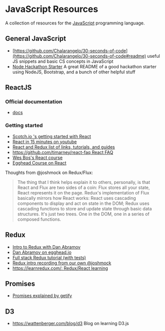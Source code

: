 # JavaScript Resources
A collection of resources for the
[JavaScript](https://developer.mozilla.org/en-US/docs/Web/JavaScript)
programming language.

## General JavaScript

* [https://github.com/Chalarangelo/30-seconds-of-code](https://github.com/Chalarangelo/30-seconds-of-code#readme)
  useful JS snippets and basic CS concepts in JavaScript
* [Node Hackathon Starter](https://github.com/sahat/hackathon-starter) A great README of a good hackathon starter using NodeJS, Bootstrap, and a bunch of other helpful stuff

## ReactJS

### Official documentation

* [docs](https://facebook.github.io/react/docs/getting-started.html)

### Getting started

* [Scotch.io 's getting started with React](https://scotch.io/courses/getting-started-with-facebooks-react-js)
* [React in 15 minutes on youtube](https://www.youtube.com/watch?v=PGUMRVowdv8)
* [React and Redux list of links, tutorials, and guides](https://github.com/markerikson/react-redux-links)
* [https://github.com/timarney/react-faq React FAQ](https://github.com/timarney/react-faq)
* [Wes Bos's React course](https://reactforbeginners.com/)
* [Egghead Course on React](https://egghead.io/courses)

Thoughts from @joshmock on Redux/Flux:
> The thing that I think helps explain it to others, personally, is that
React and Flux are two sides of a coin: Flux stores all your state, React
represents it on the page. Redux's implementation of Flux basically mirrors how
React works: React uses cascading components to display and act on state in the
DOM; Redux uses cascading functions to store and update state through basic data
structures.  It's just two trees. One in the DOM, one in a series of composed
functions.

## Redux

* [Intro to Redux with Dan Abramov](https://www.youtube.com/watch?v=xsSnOQynTHs)
* [Dan Abramov on egghead.io](https://egghead.io/series/getting-started-with-redux)
* [Full stack Redux tutorial (with tests)](http://teropa.info/blog/2015/09/10/full-stack-redux-tutorial.html)
* [Redux intro recording from our own @joshmock](https://youtu.be/1p9Q-JgRzH8)
* [https://learnredux.com/: Redux/React learning](https://learnredux.com/)

## Promises

* [Promises explained by getify](https://blog.getify.com/promises-part-1/)

## D3

* https://wattenberger.com/blog/d3 Blog on learning D3.js
